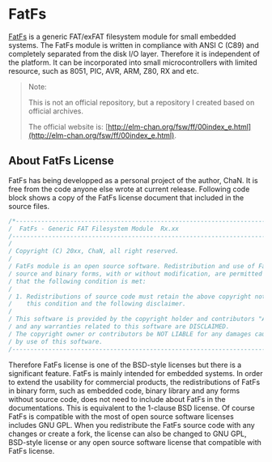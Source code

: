# FatFs

[FatFs](http://elm-chan.org/fsw/ff/00index_e.html) is a generic FAT/exFAT filesystem module for small embedded systems. The FatFs module is written in compliance with ANSI C (C89) and completely separated from the disk I/O layer. Therefore it is independent of the platform. It can be incorporated into small microcontrollers with limited resource, such as 8051, PIC, AVR, ARM, Z80, RX and etc. 

> Note:
> 
> This is not an official repository, but a repository I created based on official archives.
> 
> The official website is: [http://elm-chan.org/fsw/ff/00index_e.html](http://elm-chan.org/fsw/ff/00index_e.html).

## About FatFs License

FatFs has being developped as a personal project of the author, ChaN. It is free from the code anyone else wrote at current release. Following code block shows a copy of the FatFs license document that included in the source files.

```c
/*----------------------------------------------------------------------------/
/  FatFs - Generic FAT Filesystem Module  Rx.xx                               /
/-----------------------------------------------------------------------------/
/
/ Copyright (C) 20xx, ChaN, all right reserved.
/
/ FatFs module is an open source software. Redistribution and use of FatFs in
/ source and binary forms, with or without modification, are permitted provided
/ that the following condition is met:
/
/ 1. Redistributions of source code must retain the above copyright notice,
/    this condition and the following disclaimer.
/
/ This software is provided by the copyright holder and contributors "AS IS"
/ and any warranties related to this software are DISCLAIMED.
/ The copyright owner or contributors be NOT LIABLE for any damages caused
/ by use of this software.
/----------------------------------------------------------------------------*/
```

Therefore FatFs license is one of the BSD-style licenses but there is a significant feature. FatFs is mainly intended for embedded systems. In order to extend the usability for commercial products, the redistributions of FatFs in binary form, such as embedded code, binary library and any forms without source code, does not need to include about FatFs in the documentations. This is equivalent to the 1-clause BSD license. Of course FatFs is compatible with the most of open source software licenses includes GNU GPL. When you redistribute the FatFs source code with any changes or create a fork, the license can also be changed to GNU GPL, BSD-style license or any open source software license that compatible with FatFs license.
